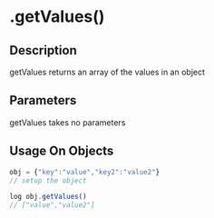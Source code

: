 # .getValues()

## Description

getValues returns an array of the values in an object

## Parameters

getValues takes no parameters

## Usage On Objects

```javascript
obj = {"key":"value","key2":"value2"}
// setup the object

log obj.getValues()
// ["value","value2"]
```


